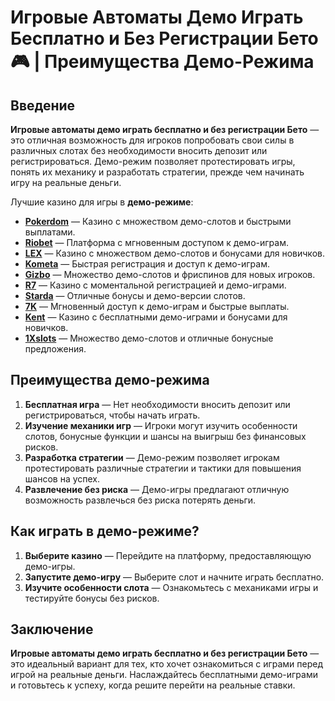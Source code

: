 # Игровые Автоматы Демо Играть Бесплатно и Без Регистрации Бето 🎮 | Преимущества Демо-Режима

## Введение

**Игровые автоматы демо играть бесплатно и без регистрации Бето** — это отличная возможность для игроков попробовать свои силы в различных слотах без необходимости вносить депозит или регистрироваться. Демо-режим позволяет протестировать игры, понять их механику и разработать стратегии, прежде чем начинать игру на реальные деньги.

Лучшие казино для игры в **демо-режиме**:

- **[Pokerdom](https://brandplay.link/4k77v2yx)** — Казино с множеством демо-слотов и быстрыми выплатами.
- **[Riobet](https://brandplay.link/7xBLTPyj)** — Платформа с мгновенным доступом к демо-играм.
- **[LEX](https://brandplay.link/zW4hdDFV)** — Казино с множеством демо-слотов и бонусами для новичков.
- **[Kometa](https://brandplay.link/8ZymQJV8)** — Быстрая регистрация и доступ к демо-играм.
- **[Gizbo](https://brandplay.link/bprXw4YV)** — Множество демо-слотов и фриспинов для новых игроков.
- **[R7](https://brandplay.link/bMd3Yjsw)** — Казино с моментальной регистрацией и демо-играми.
- **[Starda](https://brandplay.link/fB7xwRFL)** — Отличные бонусы и демо-версии слотов.
- **[7K](https://brandplay.link/BvQyFShp)** — Мгновенный доступ к демо-играм и быстрые выплаты.
- **[Kent](https://brandplay.link/Fv2WP3js)** — Казино с бесплатными демо-играми и бонусами для новичков.
- **[1Xslots](https://brandplay.link/hSB1khtr)** — Множество демо-слотов и отличные бонусные предложения.

## Преимущества демо-режима

1. **Бесплатная игра** — Нет необходимости вносить депозит или регистрироваться, чтобы начать играть.
2. **Изучение механики игр** — Игроки могут изучить особенности слотов, бонусные функции и шансы на выигрыш без финансовых рисков.
3. **Разработка стратегии** — Демо-режим позволяет игрокам протестировать различные стратегии и тактики для повышения шансов на успех.
4. **Развлечение без риска** — Демо-игры предлагают отличную возможность развлечься без риска потерять деньги.

## Как играть в демо-режиме?

1. **Выберите казино** — Перейдите на платформу, предоставляющую демо-игры.
2. **Запустите демо-игру** — Выберите слот и начните играть бесплатно.
3. **Изучите особенности слота** — Ознакомьтесь с механиками игры и тестируйте бонусы без рисков.

## Заключение

**Игровые автоматы демо играть бесплатно и без регистрации Бето** — это идеальный вариант для тех, кто хочет ознакомиться с играми перед игрой на реальные деньги. Наслаждайтесь бесплатными демо-играми и готовьтесь к успеху, когда решите перейти на реальные ставки.
